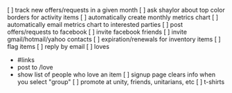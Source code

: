 [ ] track new offers/requests in a given month
[ ] ask shaylor about top color borders for activity items
[ ] automatically create monthly metrics chart
[ ] automatically email metrics chart to interested parties
[ ] post offers/requests to facebook
[ ] invite facebook friends
[ ] invite gmail/hotmail/yahoo contacts
[ ] expiration/renewals for inventory items
[ ] flag items
[ ] reply by email
[ ] loves
   - #links
   - post to /love
   - show list of people who love an item
[ ] signup page clears info when you select "group"
[ ] promote at unity, friends, unitarians, etc
[ ] t-shirts

